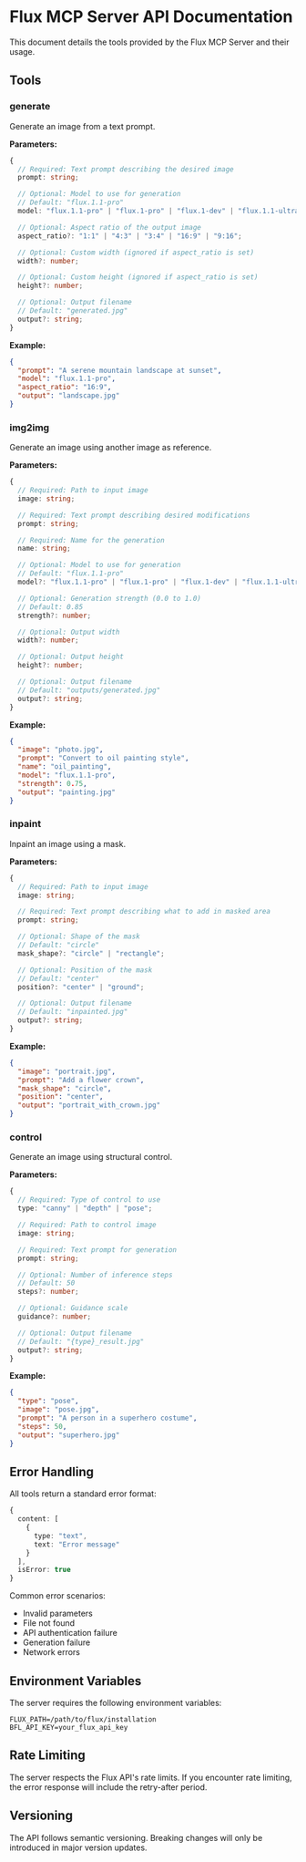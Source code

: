 # Flux MCP Server API Documentation

This document details the tools provided by the Flux MCP Server and their usage.

## Tools

### generate

Generate an image from a text prompt.

**Parameters:**
```typescript
{
  // Required: Text prompt describing the desired image
  prompt: string;

  // Optional: Model to use for generation
  // Default: "flux.1.1-pro"
  model: "flux.1.1-pro" | "flux.1-pro" | "flux.1-dev" | "flux.1.1-ultra";

  // Optional: Aspect ratio of the output image
  aspect_ratio?: "1:1" | "4:3" | "3:4" | "16:9" | "9:16";

  // Optional: Custom width (ignored if aspect_ratio is set)
  width?: number;

  // Optional: Custom height (ignored if aspect_ratio is set)
  height?: number;

  // Optional: Output filename
  // Default: "generated.jpg"
  output?: string;
}
```

**Example:**
```json
{
  "prompt": "A serene mountain landscape at sunset",
  "model": "flux.1.1-pro",
  "aspect_ratio": "16:9",
  "output": "landscape.jpg"
}
```

### img2img

Generate an image using another image as reference.

**Parameters:**
```typescript
{
  // Required: Path to input image
  image: string;

  // Required: Text prompt describing desired modifications
  prompt: string;

  // Required: Name for the generation
  name: string;

  // Optional: Model to use for generation
  // Default: "flux.1.1-pro"
  model?: "flux.1.1-pro" | "flux.1-pro" | "flux.1-dev" | "flux.1.1-ultra";

  // Optional: Generation strength (0.0 to 1.0)
  // Default: 0.85
  strength?: number;

  // Optional: Output width
  width?: number;

  // Optional: Output height
  height?: number;

  // Optional: Output filename
  // Default: "outputs/generated.jpg"
  output?: string;
}
```

**Example:**
```json
{
  "image": "photo.jpg",
  "prompt": "Convert to oil painting style",
  "name": "oil_painting",
  "model": "flux.1.1-pro",
  "strength": 0.75,
  "output": "painting.jpg"
}
```

### inpaint

Inpaint an image using a mask.

**Parameters:**
```typescript
{
  // Required: Path to input image
  image: string;

  // Required: Text prompt describing what to add in masked area
  prompt: string;

  // Optional: Shape of the mask
  // Default: "circle"
  mask_shape?: "circle" | "rectangle";

  // Optional: Position of the mask
  // Default: "center"
  position?: "center" | "ground";

  // Optional: Output filename
  // Default: "inpainted.jpg"
  output?: string;
}
```

**Example:**
```json
{
  "image": "portrait.jpg",
  "prompt": "Add a flower crown",
  "mask_shape": "circle",
  "position": "center",
  "output": "portrait_with_crown.jpg"
}
```

### control

Generate an image using structural control.

**Parameters:**
```typescript
{
  // Required: Type of control to use
  type: "canny" | "depth" | "pose";

  // Required: Path to control image
  image: string;

  // Required: Text prompt for generation
  prompt: string;

  // Optional: Number of inference steps
  // Default: 50
  steps?: number;

  // Optional: Guidance scale
  guidance?: number;

  // Optional: Output filename
  // Default: "{type}_result.jpg"
  output?: string;
}
```

**Example:**
```json
{
  "type": "pose",
  "image": "pose.jpg",
  "prompt": "A person in a superhero costume",
  "steps": 50,
  "output": "superhero.jpg"
}
```

## Error Handling

All tools return a standard error format:

```typescript
{
  content: [
    {
      type: "text",
      text: "Error message"
    }
  ],
  isError: true
}
```

Common error scenarios:
- Invalid parameters
- File not found
- API authentication failure
- Generation failure
- Network errors

## Environment Variables

The server requires the following environment variables:

```env
FLUX_PATH=/path/to/flux/installation
BFL_API_KEY=your_flux_api_key
```

## Rate Limiting

The server respects the Flux API's rate limits. If you encounter rate limiting, the error response will include the retry-after period.

## Versioning

The API follows semantic versioning. Breaking changes will only be introduced in major version updates.
